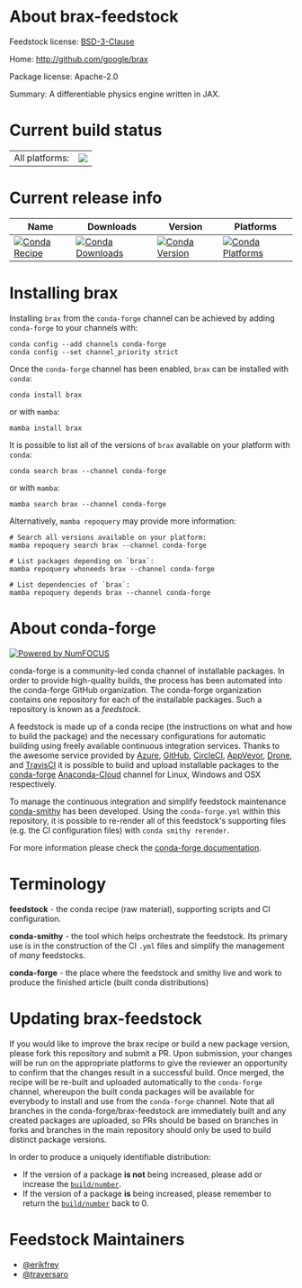 About brax-feedstock
====================

Feedstock license: [BSD-3-Clause](https://github.com/conda-forge/brax-feedstock/blob/main/LICENSE.txt)

Home: http://github.com/google/brax

Package license: Apache-2.0

Summary: A differentiable physics engine written in JAX.

Current build status
====================


<table><tr><td>All platforms:</td>
    <td>
      <a href="https://dev.azure.com/conda-forge/feedstock-builds/_build/latest?definitionId=17647&branchName=main">
        <img src="https://dev.azure.com/conda-forge/feedstock-builds/_apis/build/status/brax-feedstock?branchName=main">
      </a>
    </td>
  </tr>
</table>

Current release info
====================

| Name | Downloads | Version | Platforms |
| --- | --- | --- | --- |
| [![Conda Recipe](https://img.shields.io/badge/recipe-brax-green.svg)](https://anaconda.org/conda-forge/brax) | [![Conda Downloads](https://img.shields.io/conda/dn/conda-forge/brax.svg)](https://anaconda.org/conda-forge/brax) | [![Conda Version](https://img.shields.io/conda/vn/conda-forge/brax.svg)](https://anaconda.org/conda-forge/brax) | [![Conda Platforms](https://img.shields.io/conda/pn/conda-forge/brax.svg)](https://anaconda.org/conda-forge/brax) |

Installing brax
===============

Installing `brax` from the `conda-forge` channel can be achieved by adding `conda-forge` to your channels with:

```
conda config --add channels conda-forge
conda config --set channel_priority strict
```

Once the `conda-forge` channel has been enabled, `brax` can be installed with `conda`:

```
conda install brax
```

or with `mamba`:

```
mamba install brax
```

It is possible to list all of the versions of `brax` available on your platform with `conda`:

```
conda search brax --channel conda-forge
```

or with `mamba`:

```
mamba search brax --channel conda-forge
```

Alternatively, `mamba repoquery` may provide more information:

```
# Search all versions available on your platform:
mamba repoquery search brax --channel conda-forge

# List packages depending on `brax`:
mamba repoquery whoneeds brax --channel conda-forge

# List dependencies of `brax`:
mamba repoquery depends brax --channel conda-forge
```


About conda-forge
=================

[![Powered by
NumFOCUS](https://img.shields.io/badge/powered%20by-NumFOCUS-orange.svg?style=flat&colorA=E1523D&colorB=007D8A)](https://numfocus.org)

conda-forge is a community-led conda channel of installable packages.
In order to provide high-quality builds, the process has been automated into the
conda-forge GitHub organization. The conda-forge organization contains one repository
for each of the installable packages. Such a repository is known as a *feedstock*.

A feedstock is made up of a conda recipe (the instructions on what and how to build
the package) and the necessary configurations for automatic building using freely
available continuous integration services. Thanks to the awesome service provided by
[Azure](https://azure.microsoft.com/en-us/services/devops/), [GitHub](https://github.com/),
[CircleCI](https://circleci.com/), [AppVeyor](https://www.appveyor.com/),
[Drone](https://cloud.drone.io/welcome), and [TravisCI](https://travis-ci.com/)
it is possible to build and upload installable packages to the
[conda-forge](https://anaconda.org/conda-forge) [Anaconda-Cloud](https://anaconda.org/)
channel for Linux, Windows and OSX respectively.

To manage the continuous integration and simplify feedstock maintenance
[conda-smithy](https://github.com/conda-forge/conda-smithy) has been developed.
Using the ``conda-forge.yml`` within this repository, it is possible to re-render all of
this feedstock's supporting files (e.g. the CI configuration files) with ``conda smithy rerender``.

For more information please check the [conda-forge documentation](https://conda-forge.org/docs/).

Terminology
===========

**feedstock** - the conda recipe (raw material), supporting scripts and CI configuration.

**conda-smithy** - the tool which helps orchestrate the feedstock.
                   Its primary use is in the construction of the CI ``.yml`` files
                   and simplify the management of *many* feedstocks.

**conda-forge** - the place where the feedstock and smithy live and work to
                  produce the finished article (built conda distributions)


Updating brax-feedstock
=======================

If you would like to improve the brax recipe or build a new
package version, please fork this repository and submit a PR. Upon submission,
your changes will be run on the appropriate platforms to give the reviewer an
opportunity to confirm that the changes result in a successful build. Once
merged, the recipe will be re-built and uploaded automatically to the
`conda-forge` channel, whereupon the built conda packages will be available for
everybody to install and use from the `conda-forge` channel.
Note that all branches in the conda-forge/brax-feedstock are
immediately built and any created packages are uploaded, so PRs should be based
on branches in forks and branches in the main repository should only be used to
build distinct package versions.

In order to produce a uniquely identifiable distribution:
 * If the version of a package **is not** being increased, please add or increase
   the [``build/number``](https://docs.conda.io/projects/conda-build/en/latest/resources/define-metadata.html#build-number-and-string).
 * If the version of a package **is** being increased, please remember to return
   the [``build/number``](https://docs.conda.io/projects/conda-build/en/latest/resources/define-metadata.html#build-number-and-string)
   back to 0.

Feedstock Maintainers
=====================

* [@erikfrey](https://github.com/erikfrey/)
* [@traversaro](https://github.com/traversaro/)

